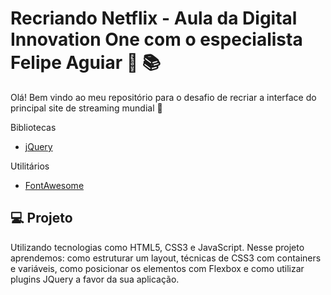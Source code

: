 # **Recriando Netflix - Aula da Digital Innovation One com o especialista Felipe Aguiar** :woman: :books:

Olá! Bem vindo ao meu repositório para o desafio de recriar a interface do principal site de streaming mundial :wave:

 Bibliotecas

 - [jQuery](https://owlcarousel2.github.io/OwlCarousel2/)
 
 
 Utilitários
 - [FontAwesome](https://fontawesome.com/)

 ## 💻 Projeto

Utilizando tecnologias como HTML5, CSS3 e JavaScript. Nesse projeto aprendemos: como estruturar um layout, técnicas de CSS3 com containers e variáveis, como posicionar os elementos com Flexbox e como utilizar plugins JQuery a favor da sua aplicação.
